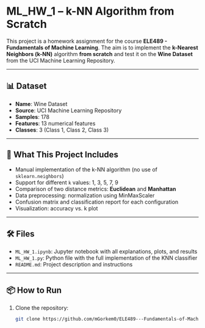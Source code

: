 # ML_HW_1 – k-NN Algorithm from Scratch

This project is a homework assignment for the course **ELE489 - Fundamentals of Machine Learning**. The aim is to implement the **k-Nearest Neighbors (k-NN)** algorithm **from scratch** and test it on the **Wine Dataset** from the UCI Machine Learning Repository.

---

## 📊 Dataset

- **Name**: Wine Dataset  
- **Source**: UCI Machine Learning Repository  
- **Samples**: 178  
- **Features**: 13 numerical features  
- **Classes**: 3 (Class 1, Class 2, Class 3)

---

## 🚀 What This Project Includes

- Manual implementation of the k-NN algorithm (no use of `sklearn.neighbors`)
- Support for different `k` values: 1, 3, 5, 7, 9
- Comparison of two distance metrics: **Euclidean** and **Manhattan**
- Data preprocessing: normalization using MinMaxScaler
- Confusion matrix and classification report for each configuration
- Visualization: accuracy vs. k plot

---

## 🛠️ Files

- `ML_HW_1.ipynb`: Jupyter notebook with all explanations, plots, and results
- `ML_HW_1.py`: Python file with the full implementation of the KNN classifier
- `README.md`: Project description and instructions

---

## 📦 How to Run

1. Clone the repository:
   ```bash
   git clone https://github.com/mGorkem0/ELE489---Fundamentals-of-Machine-Learning.git
